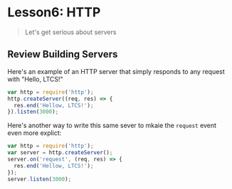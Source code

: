 # Lesson6: HTTP

> Let's get serious about servers

## Review Building Servers

Here's an example of an HTTP server that simply responds to any request with "Hello, LTCS!"
```js
var http = require('http');
http.createServer((req, res) => {
  res.end('Hellow, LTCS!');
}).listen(3000);
```

Here's another way to write this same sever to mkaie the `request` event even more explict:
```js
var http = require('http');
var server = http.createServer();
server.on('request', (req, res) => {
  res.end('Hellow, LTCS!');
});
server.listen(3000);
```
